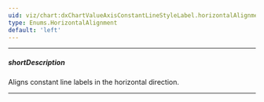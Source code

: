 ```yaml
---
uid: viz/chart:dxChartValueAxisConstantLineStyleLabel.horizontalAlignment
type: Enums.HorizontalAlignment
default: 'left'
---
```

---
##### shortDescription
Aligns constant line labels in the horizontal direction.

---
<!--
&lt;!-- Description goes here --&gt;
-->